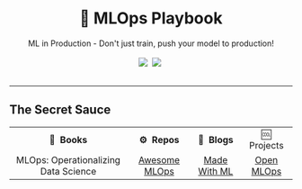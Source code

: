 <div align="center">
<h1>📑 MLOps Playbook</h1>
ML in Production - Don't just train, push your model to production!
</div>
<br>
<div align="center">
<a target="_blank" href="https://github.com/v-sonawane/mlops-playbook"> <img src="https://img.shields.io/github/stars/v-sonawane/mlops-playbook.svg?style=social&label=Star"></a>&nbsp;
<a target="_blank" href="https://www.linkedin.com/in/vaishnavisonawane"><img src="https://img.shields.io/badge/style--5eba00.svg?label=LinkedIn&logo=linkedin&style=social"></a>&nbsp;
</div>
<br>
<hr>

## The Secret Sauce
<table class="table table-striped table-bordered table-vcenter">
    <tr>
        <td align="center"><b>📔&nbsp; Books</b></td>
        <td align="center"><b>⚙️&nbsp; Repos</b></td>
        <td align="center"><b>📰&nbsp; Blogs</b></td>
        <td align="center">🆒 Projects</td>
    </tr>
    <tr>
        <td align="center"><a href="https://www.oreilly.com/library/view/ml-ops-operationalizing/9781492074663/"></a>MLOps: Operationalizing Data Science</a></td>
        <td align="center"><a href="https://github.com/Sillians/awesome-mlops-1">Awesome MLOps</a></td>
        <td align="center"><a href="https://madewithml.com/">Made With ML</a></td>
        <td align="center"><a href="https://github.com/datarevenue-berlin/OpenMLOps/tree/master">Open MLOps</a></td>
    </tr>
</table>

